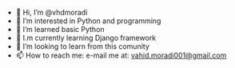 - 👋 Hi, I’m @vhdmoradi
- 👀 I’m interested in Python and programming
- 🌱 I’m learned basic Python
- 🌱 I.m currently learning Django framework
- 💞️ I’m looking to learn from this comunity
- 📫 How to reach me: e-mail me at: vahid.moradi001@gmail.com

<!---
vhdmoradi/vhdmoradi is a ✨ special ✨ repository because its `README.md` (this file) appears on your GitHub profile.
You can click the Preview link to take a look at your changes.
--->

